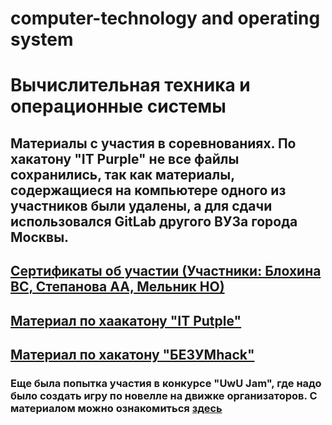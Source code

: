 # computer-technology and operating system

# Вычислительная техника и операционные системы

## Материалы с участия в соревнованиях. По хакатону "IT Purple" не все файлы сохранились, так как материалы, содержащиеся на компьютере одного из участников были удалены, а для сдачи использовался GitLab другого ВУЗа города Москвы.

## [Сертификаты об участии (Участники: Блохина ВС, Степанова АА, Мельник НО)](https://github.com/MelnikNO/computer-and-operating_system/tree/main/Сертификаты)

## [Материал по хаакатону "IT Putple"](https://github.com/MelnikNO/computer-and-operating_system/tree/main/IT%20Purple)

## [Материал по хакатону "БЕЗУМhack"](https://github.com/MelnikNO/computer-and-operating_system/tree/main/БЕЗУМHack)

### Еще была попытка участия в конкурсе "UwU Jam", где надо было создать игру по новелле на движке организаторов. С материалом можно ознакомиться [здесь](https://github.com/MelnikNO/computer-and-operating_system/tree/main/UwU)

